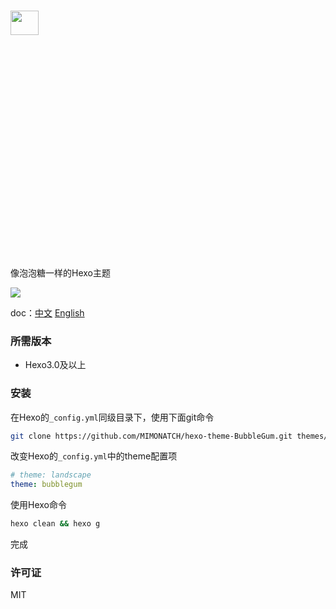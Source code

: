 # <img src="https://static.xiaoblogs.cn/img/20210920134002.png" style="width:30%;height:10%" />
像泡泡糖一样的Hexo主题

![](https://static.xiaoblogs.cn/img/mix8.jpg)

doc：[中文](https://github.com/MIMONATCH/hexo-theme-BubbleGum/blob/main/README.md) [English](https://github.com/MIMONATCH/hexo-theme-BubbleGum/blob/main/doc/README-en.md)

### 所需版本

- Hexo3.0及以上

### 安装

在Hexo的`_config.yml`同级目录下，使用下面git命令

```sh
git clone https://github.com/MIMONATCH/hexo-theme-BubbleGum.git themes/bubblegum
```

改变Hexo的`_config.yml`中的theme配置项

```yaml
# theme: landscape
theme: bubblegum
```

使用Hexo命令

```sh
hexo clean && hexo g
```

完成

### 许可证

MIT



